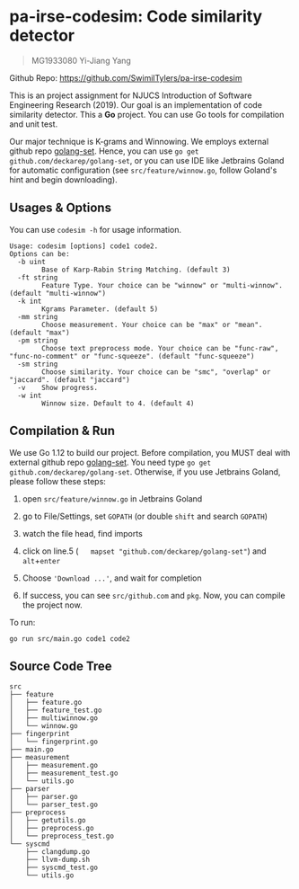 # pa-irse-codesim: Code similarity detector
> MG1933080 Yi-Jiang Yang

Github Repo: https://github.com/SwimilTylers/pa-irse-codesim

This is an project assignment for NJUCS Introduction of Software Engineering Research (2019). 
Our goal is an implementation of code similarity detector. This a **Go** project. You can use Go tools for
compilation and unit test.

Our major technique is K-grams and Winnowing. We employs external github repo [golang-set](github.com/deckarep/golang-set).
Hence, you can use `go get github.com/deckarep/golang-set`, or you can use IDE like Jetbrains Goland for
automatic configuration (see `src/feature/winnow.go`, follow Goland's hint and begin downloading).

## Usages & Options

You can use ``codesim -h`` for usage information.

```text
Usage: codesim [options] code1 code2.
Options can be:
  -b uint
    	Base of Karp-Rabin String Matching. (default 3)
  -ft string
    	Feature Type. Your choice can be "winnow" or "multi-winnow". (default "multi-winnow")
  -k int
    	Kgrams Parameter. (default 5)
  -mm string
    	Choose measurement. Your choice can be "max" or "mean". (default "max")
  -pm string
    	Choose text preprocess mode. Your choice can be "func-raw", "func-no-comment" or "func-squeeze". (default "func-squeeze")
  -sm string
    	Choose similarity. Your choice can be "smc", "overlap" or "jaccard". (default "jaccard")
  -v	Show progress.
  -w int
    	Winnow size. Default to 4. (default 4)
```

## Compilation & Run

We use Go 1.12 to build our project. Before compilation, you MUST deal with external github repo [golang-set](github.com/deckarep/golang-set).
You need type `go get github.com/deckarep/golang-set`. Otherwise, if you use Jetbrains Goland, please follow these steps:

1. open `src/feature/winnow.go` in Jetbrains Goland

2. go to File/Settings, set `GOPATH` (or double `shift` and search `GOPATH`)

3. watch the file head, find imports

4. click on line.5 (`	mapset "github.com/deckarep/golang-set"`) and `alt`+`enter`

5. Choose `'Download ...'`, and wait for completion

6. If success, you can see `src/github.com` and `pkg`. Now, you can compile the project now.

To run:

    go run src/main.go code1 code2


## Source Code Tree 

```text
src
├── feature
│   ├── feature.go
│   ├── feature_test.go
│   ├── multiwinnow.go
│   └── winnow.go
├── fingerprint
│   └── fingerprint.go
├── main.go
├── measurement
│   ├── measurement.go
│   ├── measurement_test.go
│   └── utils.go
├── parser
│   ├── parser.go
│   └── parser_test.go
├── preprocess
│   ├── getutils.go
│   ├── preprocess.go
│   └── preprocess_test.go
└── syscmd
    ├── clangdump.go
    ├── llvm-dump.sh
    ├── syscmd_test.go
    └── utils.go

```